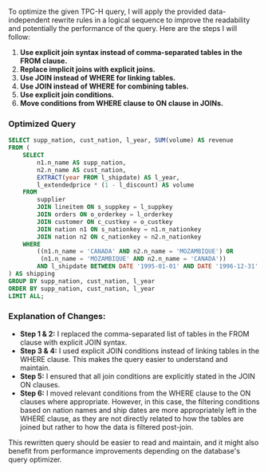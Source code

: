 To optimize the given TPC-H query, I will apply the provided data-independent rewrite rules in a logical sequence to improve the readability and potentially the performance of the query. Here are the steps I will follow:

1. **Use explicit join syntax instead of comma-separated tables in the FROM clause.**
2. **Replace implicit joins with explicit joins.**
3. **Use JOIN instead of WHERE for linking tables.**
4. **Use JOIN instead of WHERE for combining tables.**
5. **Use explicit join conditions.**
6. **Move conditions from WHERE clause to ON clause in JOINs.**

### Optimized Query

```sql
SELECT supp_nation, cust_nation, l_year, SUM(volume) AS revenue
FROM (
    SELECT 
        n1.n_name AS supp_nation, 
        n2.n_name AS cust_nation, 
        EXTRACT(year FROM l_shipdate) AS l_year, 
        l_extendedprice * (1 - l_discount) AS volume
    FROM 
        supplier
        JOIN lineitem ON s_suppkey = l_suppkey
        JOIN orders ON o_orderkey = l_orderkey
        JOIN customer ON c_custkey = o_custkey
        JOIN nation n1 ON s_nationkey = n1.n_nationkey
        JOIN nation n2 ON c_nationkey = n2.n_nationkey
    WHERE 
        ((n1.n_name = 'CANADA' AND n2.n_name = 'MOZAMBIQUE') OR 
         (n1.n_name = 'MOZAMBIQUE' AND n2.n_name = 'CANADA'))
        AND l_shipdate BETWEEN DATE '1995-01-01' AND DATE '1996-12-31'
) AS shipping
GROUP BY supp_nation, cust_nation, l_year
ORDER BY supp_nation, cust_nation, l_year
LIMIT ALL;
```

### Explanation of Changes:
- **Step 1 & 2:** I replaced the comma-separated list of tables in the FROM clause with explicit JOIN syntax.
- **Step 3 & 4:** I used explicit JOIN conditions instead of linking tables in the WHERE clause. This makes the query easier to understand and maintain.
- **Step 5:** I ensured that all join conditions are explicitly stated in the JOIN ON clauses.
- **Step 6:** I moved relevant conditions from the WHERE clause to the ON clauses where appropriate. However, in this case, the filtering conditions based on nation names and ship dates are more appropriately left in the WHERE clause, as they are not directly related to how the tables are joined but rather to how the data is filtered post-join.

This rewritten query should be easier to read and maintain, and it might also benefit from performance improvements depending on the database's query optimizer.